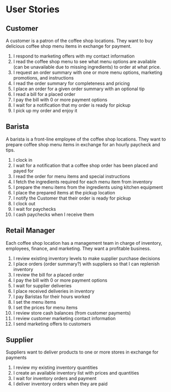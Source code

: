 # User Stories

## Customer

A customer is a patron of the coffee shop locations. They want to buy delicious coffee shop menu items in exchange for payment.

1. I respond to marketing offers with my contact information
2. I read the coffee shop menu to see what menu options are available (can be unavailable due to missing ingredients) to order at what price.
3. I request an order summary with one or more menu options, marketing promotions, and instructions
4. I read the order summary for completeness and pricing
5. I place an order for a given order summary with an optional tip
6. I read a bill for a placed order
7. I pay the bill with 0 or more payment options
8. I wait for a notification that my order is ready for pickup
9. I pick up my order and enjoy it

## Barista

A barista is a front-line employee of the coffee shop locations. They want to prepare coffee shop menu items in exchange for an hourly paycheck and tips.

1. I clock in
2. I wait for a notification that a coffee shop order has been placed and payed for
3. I read the order for menu items and special instructions
4. I fetch the ingredients required for each menu item from inventory
5. I prepare the menu items from the ingredients using kitchen equipment
6. I place the prepared items at the pickup location
7. I notify the Customer that their order is ready for pickup
8. I clock out
9. I wait for paychecks
10. I cash paychecks when I receive them

## Retail Manager

Each coffee shop location has a management team in charge of inventory, employees, finance, and marketing. They want a profitable business.

1. I review existing inventory levels to make supplier purchase decisions
2. I place orders (order summary?) with suppliers so that I can replenish inventory
3. I review the bill for a placed order
4. I pay the bill with 0 or more payment options
5. I wait for supplier deliveries
6. I place received deliveries in inventory
7. I pay Baristas for their hours worked
8. I set the menu items
9. I set the prices for menu items
10. I review store cash balances (from customer payments)
11. I review customer marketing contact information
12. I send marketing offers to customers

## Supplier

Suppliers want to deliver products to one or more stores in exchange for payments

1. I review my existing inventory quantities
2. I create an available inventory list with prices and quantities
3. I wait for inventory orders and payment
4. I deliver inventory orders when they are paid
